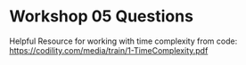 # Workshop 05 Questions

Helpful Resource for working with time complexity from code: https://codility.com/media/train/1-TimeComplexity.pdf
